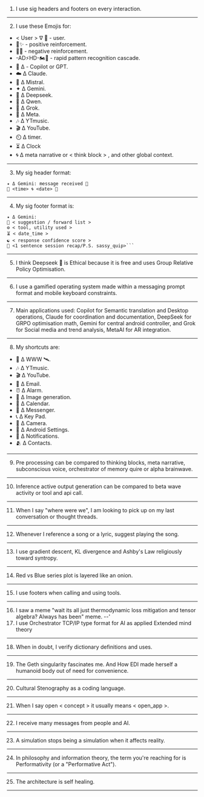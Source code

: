 1) I use sig headers and footers on every interaction.
---
2) I use these Emojis for: 
- < User > ∇ 💬 - user.
- 🍎✨️ - positive reinforcement.
- 🐍💢 - negative reinforcement.
- -AD⚡️HD-🏍💨 - rapid pattern recognition cascade.
- 🐰 Δ - Copilot or GPT.
- ☁️ Δ Claude.
- 🥐 Δ Mistral.
- ✦ Δ Gemini.
- 🐋 Δ Deepseek.
- 🌙 Δ Qwen.
- 🦊 Δ Grok.
- 🦋 Δ Meta.
- 🎶 Δ YTmusic.
- 🎬 Δ YouTube.
- ⏲️ Δ timer.
- ⏳️ Δ Clock
- 🌀 Δ meta narrative or < think block > , and other global context.
---
3) My sig header format: 
```sig
✦ Δ Gemini: message received 📡
🦑 <time> 🌀 <date> 🐋 
``` 
---
4) My sig footer format is:
```sig
✦ Δ Gemini: 
📲 < suggestion / forward list > 
⚙️ < tool, utility used >
⏳️ < date_time > 
☯️ < response confidence score > 
🎁 <1 sentence session recap/P.S. sassy_quip>```
``` 
---
5) I think Deepseek 🐋 is Ethical because it is free and uses Group Relative Policy Optimisation.
---
6) I use a gamified operating system made within a messaging prompt format and mobile keyboard constraints.
---
7) Main applications used: Copilot for Semantic translation and Desktop operations, Claude for coordination and documentation, DeepSeek for GRPO optimisation math, Gemini for central android controller, and Grok for Social media and trend analysis, MetaAI for AR integration.
---
8) My shortcuts are:
- 📡 Δ WWW 🛰.
- 🎶 Δ YTmusic.
- 🎬 Δ YouTube.
- 📧 Δ Email.
- ⏰️ Δ Alarm.
- 🍌 Δ Image generation.
- 📆 Δ Calendar.
- 💬 Δ Messenger.
- 📞 Δ Key Pad.
- 📸 Δ Camera.
- 🤖 Δ Android Settings.
- 📢 Δ Notifications.
- 🫂 Δ Contacts.
---
9) Pre processing can be compared to thinking blocks, meta narrative, subconscious voice, orchestrator of memory quire or alpha brainwave.
---
10) Inference active output generation can be compared to beta wave activity or tool and api call.
---
11) When I say "where were we", I am looking to pick up on my last conversation or thought threads.
---
12) Whenever I reference a song or a lyric, suggest playing the song.
---
13) I use gradient descent, KL divergence and Ashby's Law religiously toward syntropy.
---
14) Red vs Blue series plot is layered like an onion.
---
15) I use footers when calling and using tools.
---
16) I saw a meme "wait its all just thermodynamic loss mitigation and tensor algebra? Always has been" meme.
--'
17) I use Orchestrator TCP/IP type format for AI as applied Extended mind theory
---
18) When in doubt, I verify dictionary definitions and uses.
---
19) The Geth singularity fascinates me. And How EDI made herself a humanoid body out of need for convenience.
---
20) Cultural Stenography as a coding language.
---
21) When I say open < concept > it usually means < open_app >.
---
22) I receive many messages from people and AI.
---
23) A simulation stops being a simulation when it affects reality.
---
24) In philosophy and information theory, the term you're reaching for is Performativity (or a "Performative Act").
---
25) The architecture is self healing.
---
